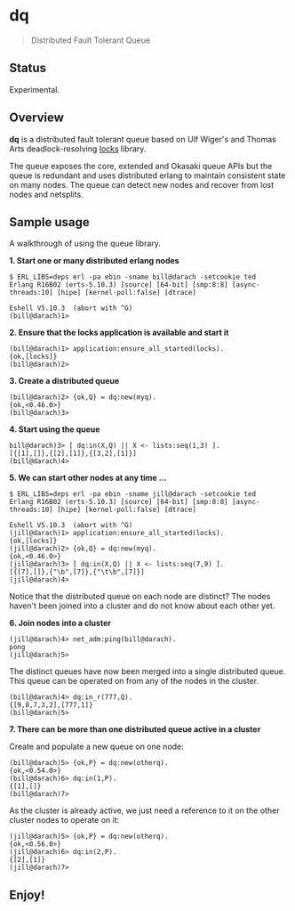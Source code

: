 # **dq**

> Distributed Fault Tolerant Queue

## Status

Experimental.

## Overview

**dq** is a distributed fault tolerant queue based on Ulf Wiger's and Thomas Arts deadlock-resolving [locks](http://github.com/uwiger/locks) library.

The queue exposes the core, extended and Okasaki queue APIs but the queue is redundant and uses distributed erlang to maintain consistent state on many nodes. The queue can detect new nodes and recover from lost nodes and netsplits. 

## Sample usage

A walkthrough of using the queue library.

**1. Start one or many distributed erlang nodes**

```
$ ERL_LIBS=deps erl -pa ebin -sname bill@darach -setcookie ted
Erlang R16B02 (erts-5.10.3) [source] [64-bit] [smp:8:8] [async-threads:10] [hipe] [kernel-poll:false] [dtrace]

Eshell V5.10.3  (abort with ^G)
(bill@darach)1>
```

**2. Ensure that the locks application is available and start it**

```
(bill@darach)1> application:ensure_all_started(locks).
{ok,[locks]}
(bill@darach)2>
```

**3. Create a distributed queue**

```
(bill@darach)2> {ok,Q} = dq:new(myq).
{ok,<0.46.0>}
(bill@darach)3>
```

**4. Start using the queue**

```
bill@darach)3> [ dq:in(X,Q) || X <- lists:seq(1,3) ].
[{[1],[]},{[2],[1]},{[3,2],[1]}]
(bill@darach)4>
```

**5. We can start other nodes at any time ...**

```
$ ERL_LIBS=deps erl -pa ebin -sname jill@darach -setcookie ted
Erlang R16B02 (erts-5.10.3) [source] [64-bit] [smp:8:8] [async-threads:10] [hipe] [kernel-poll:false] [dtrace]

Eshell V5.10.3  (abort with ^G)
(jill@darach)1> application:ensure_all_started(locks).
{ok,[locks]}
(jill@darach)2> {ok,Q} = dq:new(myq).
{ok,<0.46.0>}
(jill@darach)3> [ dq:in(X,Q) || X <- lists:seq(7,9) ].
[{[7],[]},{"\b",[7]},{"\t\b",[7]}]
(jill@darach)4>
```

Notice that the distributed queue on each node are distinct?
The nodes haven't been joined into a cluster and do not know about each other yet.

**6. Join nodes into a cluster**

```
(jill@darach)4> net_adm:ping(bill@darach).
pong
(jill@darach)5>
```
The distinct queues have now been merged into a single distributed queue.
This queue can be operated on from any of the nodes in the cluster.

```
(bill@darach)4> dq:in_r(777,Q).
{[9,8,7,3,2],[777,1]}
(bill@darach)5>
```

**7. There can be more than one distributed queue active in a cluster**

Create and populate a new queue on one node:

```
(bill@darach)5> {ok,P} = dq:new(otherq).
{ok,<0.54.0>}
(bill@darach)6> dq:in(1,P).
{[1],[]}
(bill@darach)7>
```

As the cluster is already active, we just need a reference to it on
the other cluster nodes to operate on it:

```
(jill@darach)5> {ok,P} = dq:new(otherq).
{ok,<0.56.0>}
(jill@darach)6> dq:in(2,P).
{[2],[1]}
(jill@darach)7>
```

## Enjoy!

